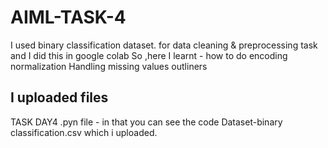 # AIML-TASK-4
I used  binary classification dataset. for data cleaning & preprocessing task and I did this in google colab
So ,here I learnt  - how to do encoding 
                     normalization 
                     Handling missing values 
                     outliners 
## I uploaded files
TASK DAY4 .pyn file - in that you can see the code 
Dataset-binary classification.csv which i uploaded.
